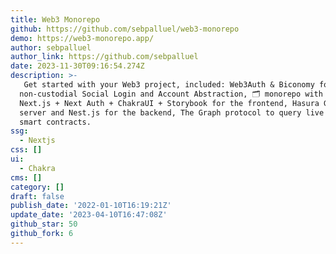 ```yaml
---
title: Web3 Monorepo
github: https://github.com/sebpalluel/web3-monorepo
demo: https://web3-monorepo.app/
author: sebpalluel
author_link: https://github.com/sebpalluel
date: 2023-11-30T09:16:54.274Z
description: >-
  ️ Get started with your Web3 project, included: Web3Auth & Biconomy for
  non-custodial Social Login and Account Abstraction, 🗂 monorepo with NX,
  Next.js + Next Auth + ChakraUI + Storybook for the frontend, Hasura GraphQL
  server and Nest.js for the backend, The Graph protocol to query live data from
  smart contracts.
ssg:
  - Nextjs
css: []
ui:
  - Chakra
cms: []
category: []
draft: false
publish_date: '2022-01-10T16:19:21Z'
update_date: '2023-04-10T16:47:08Z'
github_star: 50
github_fork: 6
---
```

